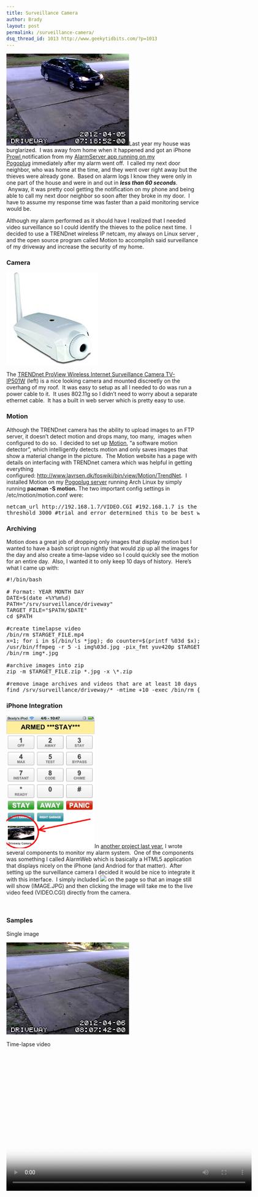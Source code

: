 ```yaml
---
title: Surveillance Camera
author: Brady
layout: post
permalink: /surveillance-camera/
dsq_thread_id: 1013 http://www.geekytidbits.com/?p=1013
---
```

[<img class="size-full wp-image-1019 alignright pull-right" title="400-20120405071852-00" alt="" src="/media/400-20120405071852-00.jpg" width="320" height="240" />][1]Last year my house was burglarized.  I was away from home when it happened and got an iPhone <a href="http://www.prowlapp.com/" target="_blank">Prowl </a>notification from my <a href="/iphone-control-house-alarm-and-garage-doors/" target="_blank">AlarmServer app running on my Pogoplug</a> immediately after my alarm went off.  I called my next door neighbor, who was home at the time, and they went over right away but the thieves were already gone.  Based on alarm logs I know they were only in one part of the house and were in and out in ***less than 60 seconds***.  Anyway, it was pretty cool getting the notification on my phone and being able to call my next door neighbor so soon after they broke in my door.  I have to assume my response time was faster than a paid monitoring service would be.

Although my alarm performed as it should have I realized that I needed video surveillance so I could identify the thieves to the police next time.  I decided to use a TRENDnet wireless IP netcam, my always on Linux server , and the open source program called Motion to accomplish said surveillance of my driveway and increase the security of my home.

### Camera
<img class="wp-image-1014 alignleft pull-left" title="TRENDnet ProView Wireless Internet Surveillance Camera TV-IP501W (White)" alt="" src="/media/41wrIM78PzL._SL500_AA300_.jpg" width="240" height="240" />

The <a href="http://www.amazon.com/gp/product/B002Q0WO92/ref=oh_o04_s00_i00_details" target="_blank">TRENDnet ProView Wireless Internet Surveillance Camera TV-IP501W</a> (left) is a nice looking camera and mounted discreetly on the overhang of my roof.  It was easy to setup as all I needed to do was run a power cable to it.  It uses 802.11g so I didn&#8217;t need to worry about a separate ethernet cable.  It has a built in web server which is pretty easy to use.

### Motion

Although the TRENDnet camera has the ability to upload images to an FTP server, it doesn&#8217;t detect motion and drops many, too many,  images when configured to do so.  I decided to set up <a href="http://www.lavrsen.dk/foswiki/bin/view/Motion/WebHome" target="_blank">Motion</a>, &#8220;a software motion detector&#8221;, which intelligently detects motion and only saves images that show a material change in the picture.  The Motion website has a page with details on interfacing with TRENDnet camera which was helpful in getting everything configured: <http://www.lavrsen.dk/foswiki/bin/view/Motion/TrendNet>.  I installed Motion on my <a href="/my-pogoplug-geek-toy/" target="_blank">Pogoplug server</a> running Arch Linux by simply running **pacman -S motion.** The two important config settings in /etc/motion/motion.conf were:

<pre class="brush:text;">netcam_url http://192.168.1.7/VIDEO.CGI #192.168.1.7 is the IP address of the camera
threshold 3000 #trial and error determined this to be best when camera is at 640x480 resolution</pre>

### Archiving

Motion does a great job of dropping only images that display motion but I wanted to have a bash script run nightly that would zip up all the images for the day and also create a time-lapse video so I could quickly see the motion for an entire day.  Also, I wanted it to only keep 10 days of history.  Here&#8217;s what I came up with:

<pre class="brush:text;">#!/bin/bash

# Format: YEAR MONTH DAY
DATE=$(date +%Y%m%d)
PATH="/srv/surveillance/driveway"
TARGET_FILE="$PATH/$DATE"
cd $PATH

#create timelapse video
/bin/rm $TARGET_FILE.mp4
x=1; for i in $(/bin/ls *jpg); do counter=$(printf %03d $x); /bin/ln -s "$i" img"$count$
/usr/bin/ffmpeg -r 5 -i img%03d.jpg -pix_fmt yuv420p $TARGET_FILE.mp4
/bin/rm img*.jpg

#archive images into zip
zip -m $TARGET_FILE.zip *.jpg -x \*.zip

#remove image archives and videos that are at least 10 days old
find /srv/surveillance/driveway/* -mtime +10 -exec /bin/rm {} \;</pre>

### iPhone Integration

[<img class="alignright" title="iphone alarm keypad with security camera image" alt="" src="/media/photo3.png" width="230" height="346" />][3]In <a href="/iphone-control-house-alarm-and-garage-doors/" target="_blank">another project last year</a>, I wrote several components to monitor my alarm system.  One of the components was something I called AlarmWeb which is basically a HTML5 application that displays nicely on the iPhone (and Andriod for that matter).  After setting up the surveillance camera I decided it would be nice to integrate it with this interface.  I simply included <a href=&#8221;http://192.168.1.7/VIDEO.CGI&#8221;><img src=&#8221;http://192.168.1.7/IMAGE.JPG&#8221;/></a> on the page so that an image still will show (IMAGE.JPG) and then clicking the image will take me to the live video feed (VIDEO.CGI) directly from the camera.

[  
][3]

### Samples

Single image

[<img class="alignnone size-full wp-image-1045" title="586-20120406080742-00" alt="" src="/media/586-20120406080742-00.jpg" width="320" height="240" />][4]

Time-lapse video

<div style="width: 640px; " class="wp-video">
  <video class="wp-video-shortcode" id="video-1013-2" width="640" height="360" poster="/media/surveillance_demo_poster.jpg" preload="metadata" controls="controls"><source type="video/mp4" src="/media/surveillance_demo.mp4?_=2" /><a href="/media/surveillance_demo.mp4">/media/surveillance_demo.mp4</a></video>
</div>

 [1]: /media/400-20120405071852-00.jpg
 [2]: /media/41wrIM78PzL._SL500_AA300_.jpg
 [3]: /media/photo3.png
 [4]: /media/586-20120406080742-00.jpg
